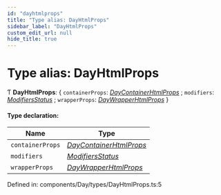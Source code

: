 ```yaml
---
id: "dayhtmlprops"
title: "Type alias: DayHtmlProps"
sidebar_label: "DayHtmlProps"
custom_edit_url: null
hide_title: true
---
```


# Type alias: DayHtmlProps

Ƭ **DayHtmlProps**: { `containerProps`: [*DayContainerHtmlProps*](daycontainerhtmlprops.md) ; `modifiers`: [*ModifiersStatus*](modifiersstatus.md) ; `wrapperProps`: [*DayWrapperHtmlProps*](daywrapperhtmlprops.md)  }

#### Type declaration:

Name | Type |
------ | ------ |
`containerProps` | [*DayContainerHtmlProps*](daycontainerhtmlprops.md) |
`modifiers` | [*ModifiersStatus*](modifiersstatus.md) |
`wrapperProps` | [*DayWrapperHtmlProps*](daywrapperhtmlprops.md) |

Defined in: components/Day/types/DayHtmlProps.ts:5
